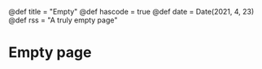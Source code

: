 @def title = "Empty"
@def hascode = true
@def date = Date(2021, 4, 23)
@def rss = "A truly empty page"

# Empty page 